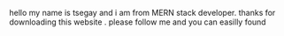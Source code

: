 hello my name is tsegay and i am from MERN stack developer. thanks for downloading this website . please follow me and you can easilly found 
